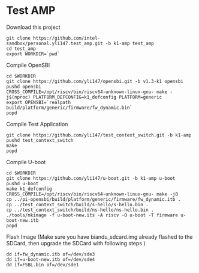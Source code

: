 # Test AMP

Download this project
```
git clone https://github.com/intel-sandbox/personal.yli147.test_amp.git -b k1-amp test_amp
cd test_amp
export WORKDIR=`pwd`
```

Compile OpenSBI
```
cd $WORKDIR
git clone https://github.com/yli147/opensbi.git -b v1.3-k1 opensbi
pushd opensbi
CROSS_COMPILE=/opt/riscv/bin/riscv64-unknown-linux-gnu- make -j$(nproc) PLATFORM_DEFCONFIG=k1_defconfig PLATFORM=generic
export OPENSBI=`realpath build/platform/generic/firmware/fw_dynamic.bin`
popd
```

Compile Test Application
```
git clone https://github.com/yli147/test_context_switch.git -b k1-amp
pushd test_context_switch
make
popd
```

Compile U-boot
```
cd $WORKDIR
git clone https://github.com/yli147/u-boot.git -b k1-amp u-boot
pushd u-boot
make k1_defconfig
CROSS_COMPILE=/opt/riscv/bin/riscv64-unknown-linux-gnu- make -j8
cp ../pi-opensbi/build/platform/generic/firmware/fw_dynamic.itb .
cp ../test_context_switch/build/s-hello/s-hello.bin .
cp ../test_context_switch/build/ns-hello/ns-hello.bin .
./tools/mkimage -f u-boot-new.its -A riscv -O u-boot -T firmware u-boot-new.itb
popd
```

Flash Image (Make sure you have biandu_sdcard.img already flashed to the SDCard, then upgrade the SDCard with following steps )
```
dd if=fw_dynamic.itb of=/dev/sde3
dd if=u-boot-new.itb of=/dev/sde4
dd if=FSBL.bin of=/dev/sde1
```




